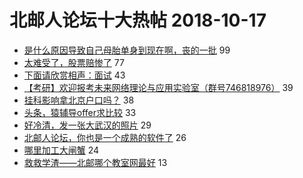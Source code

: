 # 北邮人论坛十大热帖 2018-10-17

- [是什么原因导致自己母胎单身到现在啊，丧的一批](https://bbs.byr.cn/article/Feeling/3083530) 99
- [太难受了，股票赔惨了](https://bbs.byr.cn/article/Financial/76247) 77
- [下面请欣赏相声：面试](https://bbs.byr.cn/article/Talking/6056022) 43
- [【考研】欢迎报考未来网络理论与应用实验室（群号746818976）](https://bbs.byr.cn/article/AimGraduate/1151763) 39
- [挂科影响拿北京户口吗？](https://bbs.byr.cn/article/WorkLife/1109874) 38
- [头条，猿辅导offer求比较](https://bbs.byr.cn/article/Job/1994811) 33
- [好冷清，发一张大武汉的照片](https://bbs.byr.cn/article/Hubei/397372) 29
- [北邮人论坛，你也是一个成熟的软件了](https://bbs.byr.cn/article/Picture/3223499) 26
- [哪里加工大闸蟹](https://bbs.byr.cn/article/Food/497599) 24
- [救救学渣——北邮哪个教室网最好](https://bbs.byr.cn/article/BUPTNet/97726) 13


